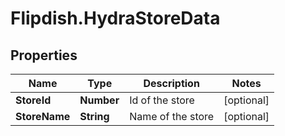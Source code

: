 # Flipdish.HydraStoreData

## Properties
Name | Type | Description | Notes
------------ | ------------- | ------------- | -------------
**StoreId** | **Number** | Id of the store | [optional] 
**StoreName** | **String** | Name of the store | [optional] 


